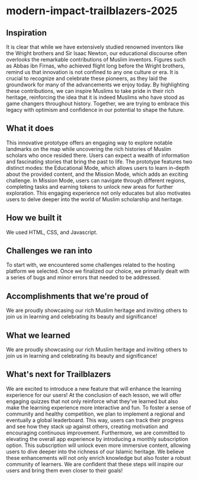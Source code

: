 # modern-impact-trailblazers-2025

## Inspiration
It is clear that while we have extensively studied renowned inventors like the Wright brothers and Sir Isaac Newton, our educational discourse often overlooks the remarkable contributions of Muslim inventors. Figures such as Abbas ibn Firnas, who achieved flight long before the Wright brothers, remind us that innovation is not confined to any one culture or era. It is crucial to recognize and celebrate these pioneers, as they laid the groundwork for many of the advancements we enjoy today. By highlighting these contributions, we can inspire Muslims to take pride in their rich heritage, reinforcing the idea that it is indeed Muslims who have stood as game changers throughout history. Together, we are trying to embrace this legacy with optimism and confidence in our potential to shape the future.

## What it does
This innovative prototype offers an engaging way to explore notable landmarks on the map while uncovering the rich histories of Muslim scholars who once resided there. Users can expect a wealth of information and fascinating stories that bring the past to life. The prototype features two distinct modes: the Educational Mode, which allows users to learn in-depth about the provided content, and the Mission Mode, which adds an exciting challenge. In Mission Mode, users can navigate through different regions, completing tasks and earning tokens to unlock new areas for further exploration. This engaging experience not only educates but also motivates users to delve deeper into the world of Muslim scholarship and heritage.

## How we built it
We used HTML, CSS, and Javascript.

## Challenges we ran into
To start with, we encountered some challenges related to the hosting platform we selected. Once we finalized our choice, we primarily dealt with a series of bugs and minor errors that needed to be addressed.

## Accomplishments that we're proud of
We are proudly showcasing our rich Muslim heritage and inviting others to join us in learning and celebrating its beauty and significance!

## What we learned
We are proudly showcasing our rich Muslim heritage and inviting others to join us in learning and celebrating its beauty and significance!

## What's next for Trailblazers
We are excited to introduce a new feature that will enhance the learning experience for our users! At the conclusion of each lesson, we will offer engaging quizzes that not only reinforce what they’ve learned but also make the learning experience more interactive and fun. To foster a sense of community and healthy competition, we plan to implement a regional and eventually a global leaderboard. This way, users can track their progress and see how they stack up against others, creating motivation and encouraging continuous improvement. Furthermore, we are committed to elevating the overall app experience by introducing a monthly subscription option. This subscription will unlock even more immersive content, allowing users to dive deeper into the richness of our Islamic heritage. We believe these enhancements will not only enrich knowledge but also foster a robust community of learners. We are confident that these steps will inspire our users and bring them even closer to their goals!
